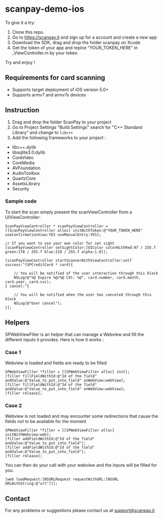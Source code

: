 scanpay-demo-ios
================

To give it a try:

1. Clone this repo.
2. Go to https://scanpay.it and sign up for a account and create a new app
3. Download the SDK, drag and drop the folder scanpay on Xcode
4. Get the token of your app and  replce "YOUR_TOKEN_HERE" in _ViewController.m by your token.

Try and enjoy !


Requirements for card scanning
------------------------------

* Supports target deployment of iOS version 5.0+
* Supports armv7 and armv7s devices

Instruction
-----------

1. Drag and drop the folder ScanPay to your project
2. Go to Project Settings "Build Settings" search for "C++ Standard Library" and change to `libc++`
3. Add the following frameworks to your project :
  * libc++.dylib
  * libsqlite3.0.dylib
  * CoreVideo
  * CoreMedia
  * AVFoundation
  * AudioToolbox
  * QuartzCore
  * AssetsLibrary
  * Security

### Sample code

To start the scan simply present the scanViewController from a UIViewController:
```obj-c
ScanPayViewController * scanPayViewController = [[ScanPayViewController alloc] initWithToken:@"YOUR_TOKEN_HERE" useConfirmationView:YES useManualEntry:YES];

// If you want to use your own color for set sight
[scanPayViewController setSightColor:[UIColor colorWithRed:97 / 255.f green:170 / 255.f blue:219 / 255.f alpha:1.0]];

[scanPayViewController startScannerWithViewController:self success:^(SPCreditCard * card){
    
    // You will be notified of the user interaction through this block
    NSLog(@"%@ Expire %@/%@ CVC: %@", card.number, card.month, card.year, card.cvc);
} cancel:^{

    // You will be notified when the user has canceled through this block
    NSLog(@"User cancel");
}];
```

Helpers
-----------

SPWebViewFiller is an helper that can manage a Webview and fill the different inputs it provides.
Here is how it works :

### Case 1
Webview is loaded and fields are ready to be filled

```obj-c
SPWebViewFiller *filler = [[SPWebViewFiller alloc] init];
[filler fillFieldWithId:@"Id of the field" andValue:@"Value_to_put_into_field" onWebView:webView];
[filler fillFieldWithId:@"Id of the field" andValue:@"Value_to_put_into_field" onWebView:webView];
[filler release];
```

### Case 2
Webview is not loaded and may encounter some redirections that cause the fields not to be available for the moment

```obj-c
SPWebViewFiller *filler = [[SPWebViewFiller alloc] initWithWebview:web];
[filler addFieldWithId:@"Id of the field" andValue:@"Value_to_put_into_field"];
[filler addFieldWithId:@"Id of the field" andValue:@"Value_to_put_into_field"];
[filler release];
```

You can then do your call with your webview and the inputs will be filled for you.

```obj-c
[web loadRequest:[NSURLRequest requestWithURL:[NSURL URLWithString:@"url"]]];
```

Contact
-----------

For any problems or suggestions please contact us at support@scanpay.it
